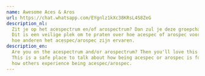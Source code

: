 ```yaml
---
name: Awesome Aces & Aros
url: https://chat.whatsapp.com/EYgnlz1kXc38KRsL4S8ZeG
description_nl:
  Zit je op het acespectrum en/of arospectrum? Dan zul je deze groepchat net zo leuk vinden als garlic bread en cake!
  Dit is een veilige plek om te praten over hoe acespec of arospec voor jou is en om vragen te stellen als je wilt zien
  hoe anderen het acespec/arospec zijn ervaren.
description_en:
  Are you on the acespectrum and/or arospectrum? Then you'll love this groupchat just as much as garlic bread and cake!
  This is a safe place to talk about how being acespec or arospec is for you and to ask questions if you want to see
  how others experience being acespec/arospec.
---
```

